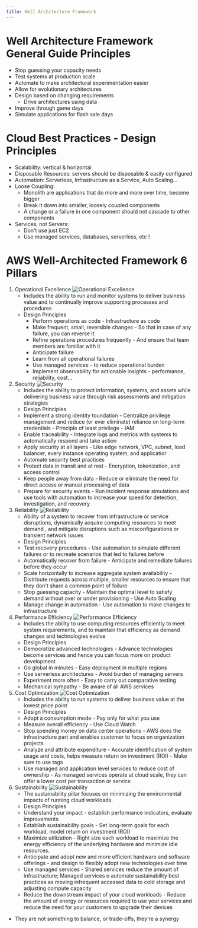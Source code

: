 ```yaml
---
title: Well Architecture Framework
---
```

# Well Architecture Framework General Guide Principles
- Stop guessing your capacity needs
- Test systems at production scale
- Automate to make architectural experimentation easier
- Allow for evolutionary architectures
- Design based on changing requirements
    - Drive architectures using data
- Improve through game days
-    Simulate applications for flash sale days

# Cloud Best Practices - Design Principles
- Scalability: vertical & horizontal
- Disposable Resources: servers should be disposable & easily configured
- Automation: Serverless, Infrastructure as a Service, Auto Scaling...
- Loose Coupling:
    - Monolith are applications that do more and more over time, become bigger
    - Break it down into smaller, loosely coupled components
    - A change or a failure in one component should not cascade to other components
- Services, not Servers:
    - Don't use just EC2
    - Use managed services, databases, serverless, etc !

# AWS Well-Architected Framework 6 Pillars
1) Operational Excellence
![Operational Excellence](./Operational-Excellence.png)
   - Includes the ability to run and monitor systems to deliver business value and to continually improve supporting processes and procedures
   - Design Principles
       - Perform operations as code - Infrastructure as code
       - Make frequent, small, reversible changes - So that in case of any failure, you can reverse it
       - Refine operations procedures frequently - And ensure that team members are familiar with it
       - Anticipate failure
       - Learn from all operational failures
       - Use managed services - to reduce operational burden
       - Implement observability for actionable insights - performance, reliability, cost...
2) Security
![Security](./Security.png)
   - Includes the ability to protect information, systems, and assets while delivering business value through risk assessments and mitigation strategies
   - Design Principles
   - Implement a strong identity toundation - Centralize privilege management and reduce (or ever eliminate) reliance on long-term credentials - Principle of least privilege - IAM
   - Enable traceability - Integrate logs and metrics with systems to automatically respond and take action
   - Apply security at all layers - Like edge network, VPC, subnet, load balancer, every instance operating system, and applicatior
   - Automate security best practices
   - Protect data in transit and at rest - Encryption, tokenization, and access control
   - Keep people away from data - Reduce or eliminate the need for direct access or manual processing of data
   - Prepare for security events - Run incident response simulations and use tools with automation to increase your speed for detection, investigation, and recovery
3) Reliability
![Reliability](./Reliability.png)
   - Ability of a system to recover from infrastructure or service disruptions, dynamically acquire computing resources to meet demand , and mitigate disruptions such as misconfigurations or transient network issues
   - Design Principles
   - Test recovery procedures - Use automation to simulate different failures or to recreate scenarios that led to failures before
   - Automatically recover from failure - Anticipate and remediate failures before they occur
   - Scale horizontally to increase aggregate system availability - Distribute requests across multiple, smaller resources to ensure that they don't share a common point of failure
   - Stop guessing capacity - Maintain the optimal level to satisfy demand without over or under provisioning - Use Auto Scaling
   - Manage change in automation - Use automation to make changes to infrastructure
4) Performance Efficiency
![Performance Efficiency](./Performance-Efficiency.png)
   - Includes the ability to use computing resources efficiently to meet system requirements, and to maintain that efficiency as demand changes and technologies evolve
   - Design Principles
   - Democratize advanced technologies - Advance technologies become services and hence you can focus more on product development
   - Go global in minutes - Easy deployment in multiple regions
   - Use serverless architectures - Avoid burden of managing servers
   - Experiment more often - Easy to carry out comparative testing
   - Mechanical sympathy - Be aware of all AWS services
5) Cost Optimization
![Cost Optimization](./Cost-Optimization.png)
   - Includes the ability to run systems to deliver business value at the lowest price point
   - Design Principles
   - Adopt a consumption mode - Pay only for what you use
   - Measure overall efficiency - Use Cloud Watch
   - Stop spending money on data center operations - AWS does the infrastructure part and enables customer to focus on organization projects
   - Analyze and attribute expenditure - Accurate identification of system usage and costs, helps measure return on investment (ROl) - Make sure to use tags
   - Use managed and application level services to reduce cost of ownership - As managed services operate at cloud scale, they can offer a lower cost per transaction or service
6) Sustainability
![Sustainability](./Sustainability.png)
   - The sustainability pillar focuses on minimizing the environmental impacts of running cloud workloads.
   - Design Principles
   - Understand your impact - establish performance indicators, evaluate improvements
   - Establish sustainability goals - Set long-term goals for each workload, model return on investment (ROI)
   - Maximize utilization - Right size each workload to maximize the energy efficiency of the underlying hardware and minimize idle resources.
   - Anticipate and adopt new and more efficient hardware and software offerings - and design to flexibly adopt new technologies over time
   - Use managed services - Shared services reduce the amount of infrastructure; Managed services o automate sustainability best practices as moving infrequent accessed data to cold storage
   and adjusting compute capacity
   - Reduce the downstream impact of your cloud workloads - Reduce the amount of energy or resources required to use your services and reduce the need for your customers to upgrade their devices
- They are not something to balance, or trade-offs, they're a synergy